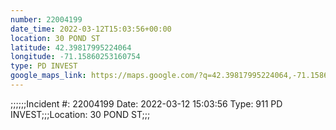 ```yaml
---
number: 22004199
date_time: 2022-03-12T15:03:56+00:00
location: 30 POND ST
latitude: 42.39817995224064
longitude: -71.15860253160754
type: PD INVEST
google_maps_link: https://maps.google.com/?q=42.39817995224064,-71.15860253160754
---
```


;;;;;;Incident #: 22004199   Date: 2022-03-12 15:03:56   Type: 911 PD INVEST;;;Location: 30 POND ST;;;
